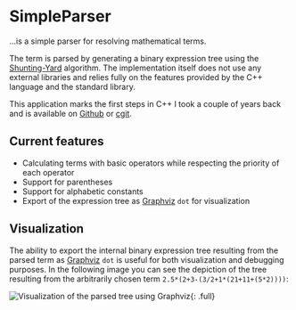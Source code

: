 # SimpleParser

…is a simple parser for resolving mathematical terms.

The term is parsed by generating a binary expression tree using the [Shunting-Yard] algorithm. The implementation itself does not use any external libraries and relies fully on the features provided by the C++ language and the standard library.

This application marks the first steps in C++ I took a couple of years back and is available on [Github] or [cgit].

## Current features

* Calculating terms with basic operators while respecting the priority of each operator
* Support for parentheses
* Support for alphabetic constants
* Export of the expression tree as [Graphviz] `dot` for visualization

## Visualization

The ability to export the internal binary expression tree resulting from the parsed term as [Graphviz] `dot` is useful for both visualization and debugging purposes. In the following image you can see the depiction of the tree resulting from the arbitrarily chosen term `2.5*(2+3-(3/2+1*(21+11+(5*2))))`:

![Visualization of the parsed tree using Graphviz](http://static.kummerlaender.eu/media/parser_tree.png){: .full}

[Graphviz]: http://www.graphviz.org/
[Github]: https://github.com/KnairdA/SimpleParser/
[cgit]: http://code.kummerlaender.eu/SimpleParser/
[Shunting-Yard]: http://en.wikipedia.org/wiki/Shunting-yard_algorithm
